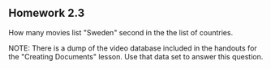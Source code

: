 ## Homework 2.3

How many movies list "Sweden" second in the the list of countries.

NOTE: There is a dump of the video database included in the handouts for the "Creating Documents" lesson. Use that data set to answer this question.
